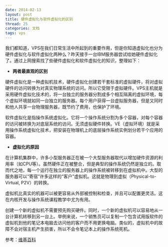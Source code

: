 ```yaml
---
date: 2014-02-13
layout: post
title: 硬件虚拟化与软件虚拟化的区别
thread: 25
categories: 文档
tags: vps
---
```


我们都知道，VPS在我们日常生活中所起到的重要作用，但是你知道虚拟化也分为硬件虚拟化与软件虚拟化两种么？昨天接手一台IBM服务器尝试给她硬件虚拟化了。通过上网搜索找了些硬件虚拟化和软件虚拟化的知识，整理如下：

* **两者最直观的区别**

硬件虚拟化是一种虚拟机技术，硬件虚拟化创建若干套标准的虚拟硬件，将对虚拟硬件的访问转换为对真实物理系统的访问。所以它受限于虚拟硬件。VPS主机就是采用硬件虚拟化技术的，将一台独立的服务器分割成多个相互隔离的虚拟环境，每个虚拟环境就如同一台独立的服务器。每个用户获得一台虚拟服务器，但是又同时和他人共享一台物理服务器，既节约了费用，也保护了环境。

软件虚拟化是指操作系统虚拟化。它将一个操作系统分割为多个容器，对每个容器的访问被转换为对底层系统的访问。无须虚拟硬件转换。VE（虚拟环境）就是采用操作系统虚拟化技术，把安装在物理机上的底层操作系统实例划分若干个应用的容器。

* **虚拟化的原因**

在计算机集群中，许多小型服务器正在被一个大型服务器取代以增加硬件资源的利用率（如CPU等）。虽然硬件正在被整合，但是典型的操作系统仍然是独立的。取而代之地，每一个运行在独立的服务器上的操作系统被转移到在虚拟机中。大型的服务器可以“寄宿”许多这样的“客户”虚拟机。这就是物理到虚拟（Physical-to-Virtual, P2V）的转换。

虚拟机比真实的机器可以被更容易从外部被控制和检查，并且可以配置更灵活。这在内核开发与操作系统课程教学中尤为有用。

创建一个新的虚拟机不需要预先购买硬件。同时，一个新的虚拟机可以容易地从一台计算机转移到另一台上。举例来说，一个销售员可以复制一个包含试用版软件的虚拟机到他的笔记本电脑去访问他的客户而不用更换电脑。类似的，虚拟机中的故障不会对宿主机产生损害，所以不会令笔记本上的操作系统死机。

参考：[维基百科](http://zh.wikipedia.org/wiki/%E7%A1%AC%E4%BB%B6%E8%99%9A%E6%8B%9F%E5%8C%96)